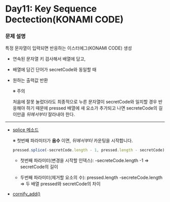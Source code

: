 # Day11: Key Sequence Dectection(KONAMI CODE)

### 문제 설명

특정 문자열이 입력되면 반응하는 이스터에그(KONAMI CODE) 생성

- 연속된 문자열 키 검사해서 배열에 담고,
- 배열에 담긴 단어가 secretCode와 동일할 때
- 원하는 출력값 반환

  ※ 주의

  처음에 잘못 눌렀더라도 최종적으로 누른 문자열이 secretCode와 일치할 경우 반응해야 하기 때문에 pressed 배열에 새 요소가 추가되고 나면 secreteCode의 길이만큼 _뒤에서부터_ 잘라내야 한다.

---

- [splice 메소드](https://developer.mozilla.org/ko/docs/Web/JavaScript/Reference/Global_Objects/Array/splice)

  ※ 첫번째 파라미터가 **음수** 이면, _뒤에서부터_ 카운팅을 시작합니다.

  ```javascript
  pressed.splice(-secretCode.length - 1, pressed.length - secretCode);
  ```

  - 첫번째 파라미터(변경을 시작할 인덱스): -secreteCode.length -1 => secretCode의 길이

  - 두번째 파라미터(제거할 요소의 수): pressed.length -secreteCode.length => 두 배열 pressed와 secretCode의 차이

- [cornify_add()](https://www.cornify.com/extras)
